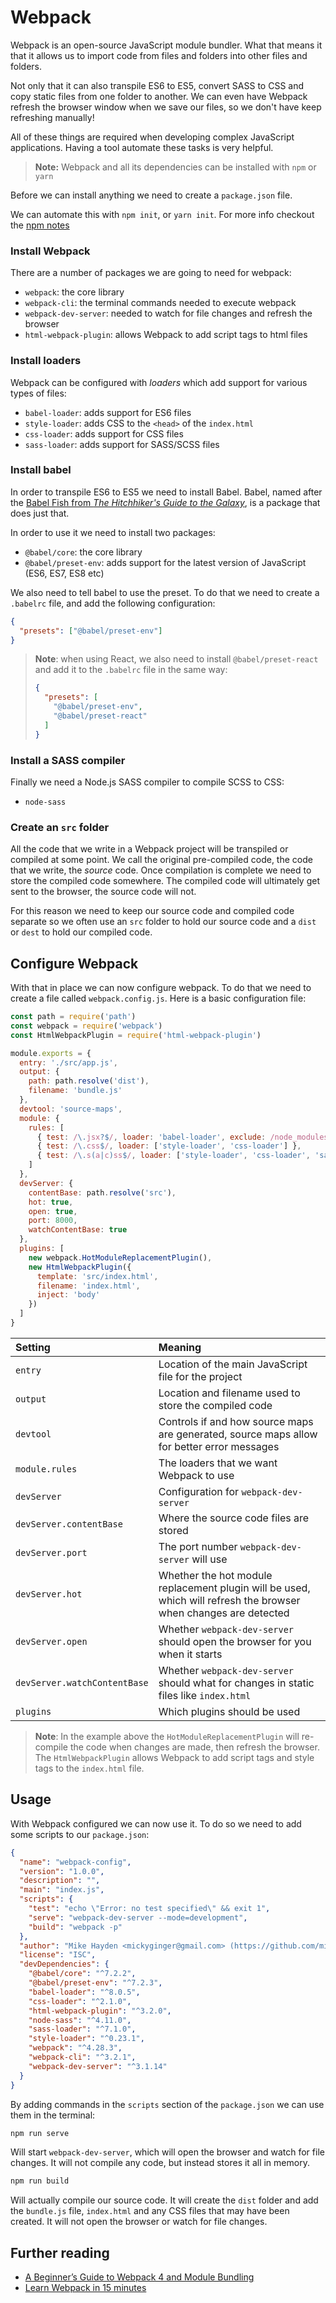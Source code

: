 # Webpack

Webpack is an open-source JavaScript module bundler. What that means it that it allows us to import code from files and folders into other files and folders.

Not only that it can also transpile ES6 to ES5, convert SASS to CSS and copy static files from one folder to another. We can even have Webpack refresh the browser window when we save our files, so we don't have keep refreshing manually!

All of these things are required when developing complex JavaScript applications. Having a tool automate these tasks is very helpful.

> **Note:** Webpack and all its dependencies can be installed with `npm` or `yarn`

Before we can install anything we need to create a `package.json` file.

We can automate this with `npm init`, or `yarn init`. For more info checkout the [npm notes](./npm.md)

### Install Webpack

There are a number of packages we are going to need for webpack:

* `webpack`: the core library
* `webpack-cli`: the terminal commands needed to execute webpack
* `webpack-dev-server`: needed to watch for file changes and refresh the browser
* `html-webpack-plugin`: allows Webpack to add script tags to html files

### Install loaders

Webpack can be configured with _loaders_ which add support for various types of files:

* `babel-loader`: adds support for ES6 files
* `style-loader`: adds CSS to the `<head>` of the `index.html`
* `css-loader`: adds support for CSS files
* `sass-loader`: adds support for SASS/SCSS files

### Install babel

In order to transpile ES6 to ES5 we need to install Babel. Babel, named after the [Babel Fish from _The Hitchhiker's Guide to the Galaxy_](https://www.youtube.com/watch?v=YWqHkYtREAE), is a package that does just that.

In order to use it we need to install two packages:

* `@babel/core`: the core library
* `@babel/preset-env`: adds support for the latest version of JavaScript (ES6, ES7, ES8 etc)

We also need to tell babel to use the preset. To do that we need to create a `.babelrc` file, and add the following configuration:

```json
{
  "presets": ["@babel/preset-env"]
}
```
> **Note**: when using React, we also need to install `@babel/preset-react` and add it to the `.babelrc` file in the same way:
> ```json
> {
>   "presets": [
>     "@babel/preset-env",
>     "@babel/preset-react"
>   ]
> }
> ```

### Install a SASS compiler

Finally we need a Node.js SASS compiler to compile SCSS to CSS:

* `node-sass`

### Create an `src` folder

All the code that we write in a Webpack project will be transpiled or compiled at some point. We call the original pre-compiled code, the code that we write, the _source_ code. Once compilation is complete we need to store the compiled code somewhere. The compiled code will ultimately get sent to the browser, the source code will not.

For this reason we need to keep our source code and compiled code separate so we often use an `src` folder to hold our source code and a `dist` or `dest` to hold our compiled code.

## Configure Webpack

With that in place we can now configure webpack. To do that we need to create a file called `webpack.config.js`. Here is a basic configuration file:

```js
const path = require('path')
const webpack = require('webpack')
const HtmlWebpackPlugin = require('html-webpack-plugin')

module.exports = {
  entry: './src/app.js',
  output: {
    path: path.resolve('dist'),
    filename: 'bundle.js'
  },
  devtool: 'source-maps',
  module: {
    rules: [
      { test: /\.jsx?$/, loader: 'babel-loader', exclude: /node_modules/ },
      { test: /\.css$/, loader: ['style-loader', 'css-loader'] },
      { test: /\.s(a|c)ss$/, loader: ['style-loader', 'css-loader', 'sass-loader'] }
    ]
  },
  devServer: {
    contentBase: path.resolve('src'),
    hot: true,
    open: true,
    port: 8000,
    watchContentBase: true
  },
  plugins: [
    new webpack.HotModuleReplacementPlugin(),
    new HtmlWebpackPlugin({
      template: 'src/index.html',
      filename: 'index.html',
      inject: 'body'
    })
  ]
}
```

| Setting | Meaning |
|:---------|:---------|
| `entry` | Location of the main JavaScript file for the project |
| `output` | Location and filename used to store the compiled code |
| `devtool` | Controls if and how source maps are generated, source maps allow for better error messages |
| `module.rules` | The loaders that we want Webpack to use |
| `devServer` | Configuration for `webpack-dev-server` |
| `devServer.contentBase` | Where the source code files are stored |
| `devServer.port` | The port number `webpack-dev-server` will use |
| `devServer.hot` | Whether the hot module replacement plugin will be used, which will refresh the browser when changes are detected |
| `devServer.open` | Whether `webpack-dev-server` should open the browser for you when it starts |
| `devServer.watchContentBase` | Whether `webpack-dev-server` should what for changes in static files like `index.html` |
| `plugins` | Which plugins should be used |

> **Note**: In the example above the `HotModuleReplacementPlugin` will re-compile the code when changes are made, then refresh the browser. The `HtmlWebpackPlugin` allows Webpack to add script tags and style tags to the `index.html` file.

## Usage

With Webpack configured we can now use it. To do so we need to add some scripts to our `package.json`:

```json
{
  "name": "webpack-config",
  "version": "1.0.0",
  "description": "",
  "main": "index.js",
  "scripts": {
    "test": "echo \"Error: no test specified\" && exit 1",
    "serve": "webpack-dev-server --mode=development",
    "build": "webpack -p"
  },
  "author": "Mike Hayden <mickyginger@gmail.com> (https://github.com/mickyginger)",
  "license": "ISC",
  "devDependencies": {
    "@babel/core": "^7.2.2",
    "@babel/preset-env": "^7.2.3",
    "babel-loader": "^8.0.5",
    "css-loader": "^2.1.0",
    "html-webpack-plugin": "^3.2.0",
    "node-sass": "^4.11.0",
    "sass-loader": "^7.1.0",
    "style-loader": "^0.23.1",
    "webpack": "^4.28.3",
    "webpack-cli": "^3.2.1",
    "webpack-dev-server": "^3.1.14"
  }
}
```

By adding commands in the `scripts` section of the `package.json` we can use them in the terminal:

```sh
npm run serve
```

Will start `webpack-dev-server`, which will open the browser and watch for file changes. It will not compile any code, but instead stores it all in memory.

```sh
npm run build
```

Will actually compile our source code. It will create the `dist` folder and add the `bundle.js` file, `index.html` and any CSS files that may have been created. It will not open the browser or watch for file changes.

## Further reading

* [A Beginner’s Guide to Webpack 4 and Module Bundling](https://www.sitepoint.com/beginners-guide-webpack-module-bundling/)
* [Learn Webpack in 15 minutes](https://tutorialzine.com/2017/04/learn-webpack-in-15-minutes)
